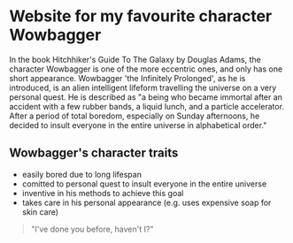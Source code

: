 # Website for my favourite character Wowbagger

In the book Hitchhiker's Guide To The Galaxy by Douglas Adams, the character Wowbagger is one of the more eccentric ones, and only has one short appearance.
Wowbagger 'the Infinitely Prolonged', as he is introduced, is an alien intelligent lifeform travelling the universe on a very personal quest.
He is described as "a being who became immortal after an accident with a few rubber bands, a liquid lunch, and a particle accelerator. After a period of total boredom, especially on Sunday afternoons, he decided to insult everyone in the entire universe in alphabetical order."

## Wowbagger's character traits
* easily bored due to long lifespan
* comitted to personal quest to insult everyone in the entire universe
* inventive in his methods to achieve this goal
* takes care in his personal appearance (e.g. uses expensive soap for skin care)

> "I've done you before, haven't I?"
